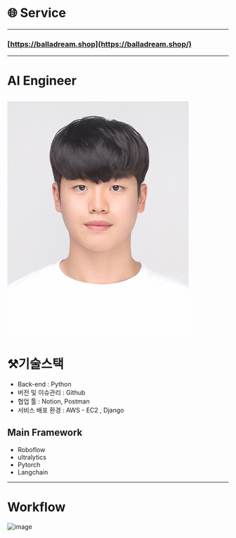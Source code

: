 # 🌐 Service
-------

### [https://balladream.shop](https://balladream.shop/)
------
 # AI Engineer
![face.jpg](https://github.com/BallaDream/New_AI/blob/main/img/face.jpg)
-------

# ⚒️기술스택
- Back-end : Python
- 버전 및 이슈관리 : Github
- 협업 툴 : Notion, Postman
- 서비스 배포 환경 : AWS - EC2 , Django

 ## Main Framework
  - Roboflow
  - ultralytics
  - Pytorch
  - Langchain

 -----------
 # Workflow

 <img width="1001" height="667" alt="image" src="https://github.com/user-attachments/assets/62d5688f-82e9-48d5-8348-760c36fd84ff" />


